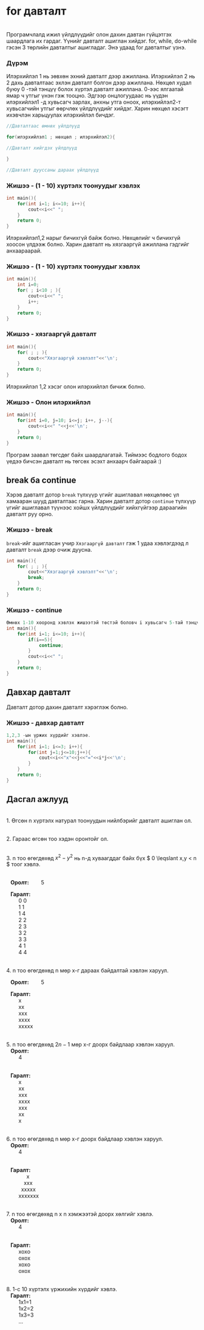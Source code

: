# for давталт

<br>
Програмчлалд ижил үйлдлүүдийг олон дахин давтан гүйцэтгэх шаардлага их гардаг. Үүнийг давталт ашиглан хийдэг. for, while, do-while гэсэн 3 төрлийн давталтыг ашигладаг. Энэ удаад for давталтыг үзнэ.


### Дүрэм ###
Илэрхийлэл 1 нь зөвхөн эхний давталт дээр ажиллана. Илэрхийлэл 2 нь 2 дахь давталтаас эхлэн давталт болгон дээр ажиллана. Нөхцөл худал буюу 0 -тэй тэнцүү болох хүртэл давталт ажиллана. 0-ээс ялгаатай ямар ч утгыг үнэн гэж тооцно. Эдгээр онцлогуудаас нь үүдэн илэрхийлэл1 -д хувьсагч зарлах, анхны утга оноох, илэрхийлэл2-т хувьсагчийн утгыг өөрчлөх үйлдлүүдийг хийдэг. Харин нөхцөл хэсэгт ихэвчлэн харьцуулах илэрхийлэл бичдэг. 

```c
//Давталтаас өмнөх үйлдлүүд

for(илэрхийлэл1 ; нөхцөл ; илэрхийлэл2){

//Давталт хийгдэх үйлдлүүд

}

//Давталт дууссаны дараах үйлдлүүд
```

### Жишээ - (1 - 10) хүртэлх тоонуудыг хэвлэх ###
```c
int main(){
    for(int i=1; i<=10; i++){
        cout<<i<<" "; 
    }
    return 0;
}
```

Илэрхийлэл1,2 нарыг бичихгүй байж болно. Нөхцөлийг ч бичихгүй хоосон үлдээж болно. Харин давталт нь хязгааргүй ажиллана гэдгийг анхаараарай. 

### Жишээ - (1 - 10) хүртэлх тоонуудыг хэвлэх ###
```c
int main(){
    int i=0; 
    for( ; i<10 ; ){
        cout<<i<<" ";
        i++; 
    }
    return 0;
}
```


### Жишээ - хязгааргүй давталт ###
```c
int main(){
    for( ; ; ){
        cout<<"Хязгааргүй хэвлэлт"<<'\n'; 
    }
    return 0;
}
```

Илэрхийлэл 1,2 хэсэг олон илэрхийлэл бичиж болно.
### Жишээ -  Олон илэрхийлэл ###
```c
int main(){
    for(int i=0, j=10; i<=j; i++, j--){
        cout<<i<<" "<<j<<'\n'; 
    }
    return 0;
}
```

Програм заавал төгсдөг байх шаардлагатай. Тиймээс бодлого бодох үедээ бичсэн давталт нь төгсөх эсэхт анхаарч байгаарай :) 

## break ба continue ##

Хэрэв давталт дотор `break` түлхүүр үгийг ашиглавал нөхцөлөөс үл хамааран шууд давталтаас гарна. Харин давталт дотор `continue` түлхүүр үгийг ашиглавал түүнээс хойшх үйлдлүүдийг хийхгүйгээр дараагийн давталт руу орно.

### Жишээ - break ###
`break`-ийг ашигласан учир `Хязгааргүй давталт` гэж 1 удаа хэвлэгдээд л давталт `break` дээр очиж дуусна.
```c
int main(){
    for( ; ; ){
        cout<<"Хязгааргүй хэвлэлт"<<'\n'; 
        break;
    }
    return 0;
}
```

### Жишээ - continue ###
```c
Өмнөх 1-10 хооронд хэвлэх жишээтэй төстэй боловч i хувьсагч 5-тай тэнцүү үед `continue` ажиллан дараагийн давталт руугаа шилжинэ. Иймд 5 -аас бусдыг нь хэвлэнэ.
int main(){
    for(int i=1; i<=10; i++){
        if(i==5){
            continue;
        }
        cout<<i<<" "; 
    }
    return 0;
}
```


## Давхар давталт ##
Давталт дотор дахин давталт хэрэглэж болно. 

### Жишээ - давхар давталт ###
```c
1,2,3 -ын үржих хүрдийг хэвлэе.
int main(){
    for(int i=1; i<=3; i++){
        for(int j=1;j<=10;j++){
            cout<<i<<"x"<<j<<"="<<i*j<<'\n';
        }
    }
    return 0;
}
```

## Дасгал ажлууд ##


<br>1. Өгсөн n хүртэлх натурал тоонуудын нийлбэрийг давталт ашиглан ол.

<br>2. Гараас өгсөн тоо хэдэн оронтойг ол.

<br>3. n тоо өгөгдөхөд $x^2 - y^2$ нь n-д хуваагддаг байх бүх $ 0 \leqslant x,y < n $ тоог хэвлэ.

<br>&ensp; **Оролт:**&ensp;&ensp;&ensp;&ensp;   5

&ensp; **Гаралт:** 
<br>&ensp;&ensp;&ensp;&ensp; 0 0
<br>&ensp; &ensp;&ensp;&ensp;1 1
<br>&ensp; &ensp;&ensp;&ensp;1 4
<br>&ensp; &ensp;&ensp;&ensp;2 2
<br>&ensp; &ensp;&ensp;&ensp;2 3
<br>&ensp; &ensp;&ensp;&ensp;3 2
<br>&ensp; &ensp;&ensp;&ensp;3 3
<br>&ensp; &ensp;&ensp;&ensp;4 1
<br>&ensp; &ensp;&ensp;&ensp;4 4


<br>4. n тоо өгөгдөхөд n мөр x-г дараах байдалтай хэвлэн харуул.

&ensp; **Оролт:**&ensp;&ensp;&ensp;&ensp;   5

&ensp; **Гаралт:** 
<br>&ensp;&ensp;&ensp;&ensp; x
<br>&ensp; &ensp;&ensp;&ensp;xx
<br>&ensp; &ensp;&ensp;&ensp;xxx
<br>&ensp; &ensp;&ensp;&ensp;xxxx
<br>&ensp; &ensp;&ensp;&ensp;xxxxx

<br>5. n тоо өгөгдөхөд $2n-1$ мөр x-г доорх байдлаар хэвлэн харуул. 
<br>&ensp; **Оролт:**
<br>&ensp;&ensp;&ensp;&ensp;   4

<br>&ensp; **Гаралт:** 
<br>&ensp;&ensp;&ensp;&ensp; x
<br>&ensp; &ensp;&ensp;&ensp;xx
<br>&ensp; &ensp;&ensp;&ensp;xxx
<br>&ensp; &ensp;&ensp;&ensp;xxxx
<br>&ensp; &ensp;&ensp;&ensp;xxx
<br>&ensp; &ensp;&ensp;&ensp;xx
<br>&ensp; &ensp;&ensp;&ensp;x

<br>6. n тоо өгөгдөхөд n мөр x-г доорх байдлаар хэвлэн харуул. 
<br>&ensp; **Оролт:**
<br>&ensp;&ensp;&ensp;&ensp;   4

<br>&ensp; **Гаралт:** 
<br>&ensp;&ensp;&ensp;&ensp;&ensp; &ensp;&ensp;x
<br>&ensp; &ensp;&ensp;&ensp;&ensp;&ensp;xxx
<br>&ensp; &ensp;&ensp;&ensp;&ensp;xxxxx
<br>&ensp; &ensp;&ensp;&ensp;xxxxxxx

<br>7. n тоо өгөгдөхөд n x n хэмжээтэй доорх хөлгийг хэвлэ. 
<br>&ensp; **Оролт:**
<br>&ensp;&ensp;&ensp;&ensp;   4

<br>&ensp; **Гаралт:** 
<br>&ensp;&ensp;&ensp;&ensp; xoxo
<br>&ensp; &ensp;&ensp;&ensp;oxox
<br>&ensp; &ensp;&ensp;&ensp;xoxo
<br>&ensp; &ensp;&ensp;&ensp;oxox

<br>8. 1-с 10 хүртэлх үржихийн хүрдийг хэвлэ.
<br>&ensp; **Гаралт:** 
<br>&ensp;&ensp;&ensp;&ensp; 1x1=1
<br>&ensp; &ensp;&ensp;&ensp;1x2=2
<br>&ensp; &ensp;&ensp;&ensp;1x3=3
<br>&ensp; &ensp;&ensp;&ensp;...
